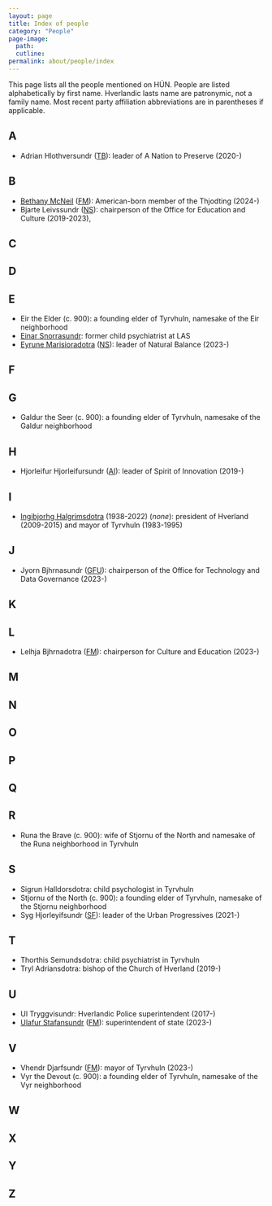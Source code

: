 ```yaml
---
layout: page
title: Index of people
category: "People"
page-image: 
  path:  
  cutline: 
permalink: about/people/index
---
```


This page lists all the people mentioned on HÚN. People are listed alphabetically by first name. Hverlandic lasts name are patronymic, not a family name. Most recent party affiliation abbreviations are in parentheses if applicable.

## A
- Adrian Hlothversundr (<a href="{{ '/about/party/tb' | relative_url }}">TB</a>): leader of A Nation to Preserve (2020-)

## B
- <a href="{{ '//politics/2024/03/11/election/' | relative_url }}">Bethany McNeil</a> (<a href="{{ '/about/party/fm' | relative_url }}">FM</a>): American-born member of the Thjodting (2024-)
- Bjarte Leivssundr (<a href="{{ '/about/party/ns' | relative_url }}">NS</a>): chairperson of the Office for Education and Culture (2019-2023), 

## C

## D

## E
- Eir the Elder (c. 900): a founding elder of Tyrvhuln, namesake of the Eir neighborhood
- <a href="{{ '/health/2024/03/11/psych/' | relative_url }}">Einar Snorrasundr</a>: former child psychiatrist at LAS
- <a href="{{ '/about/people/eyrune-marisioradotra' | relative_url }}">Eyrune Marisioradotra</a> (<a href="{{ '/about/party/ns' | relative_url }}">NS</a>): leader of Natural Balance (2023-)

## F

## G
- Galdur the Seer (c. 900): a founding elder of Tyrvhuln, namesake of the Galdur neighborhood

## H
- Hjorleifur Hjorleifursundr (<a href="{{ '/about/party/ai' | relative_url }}">AI</a>): leader of Spirit of Innovation (2019-)

## I
- <a href="{{ '/about/people/ingibjorhg-halgrimsdotra' | relative_url }}">Ingibjorhg Halgrimsdotra</a> (1938-2022) (*none*): president of Hverland (2009-2015) and mayor of Tyrvhuln (1983-1995)

## J
- Jyorn Bjhrnasundr (<a href="{{ '/about/party/gfu' | relative_url }}">GFU</a>): chairperson of the Office for Technology and Data Governance (2023-)

## K

## L
- Lelhja Bjhrnadotra (<a href="{{ '/about/party/fm' | relative_url }}">FM</a>): chairperson for Culture and Education (2023-)

## M

## N

## O

## P

## Q

## R
- Runa the Brave (c. 900): wife of Stjornu of the North and namesake of the Runa neighborhood in Tyrvhuln

## S
- Sigrun Halldorsdotra: child psychologist in Tyrvhuln
- Stjornu of the North (c. 900): a founding elder of Tyrvhuln, namesake of the Stjornu neighborhood
- Syg Hjorleyifsundr (<a href="{{ '/about/party/sf' | relative_url }}">SF</a>): leader of the Urban Progressives (2021-)

## T
- Thorthis Semundsdotra: child psychiatrist in Tyrvhuln
- Tryl Adriansdotra: bishop of the Church of Hverland (2019-)

## U
- Ul Tryggvisundr: Hverlandic Police superintendent (2017-)
- <a href="{{ '/about/people/ulafur-stafansundr' | relative_url }}">Ulafur Stafansundr</a> (<a href="{{ '/about/party/fm' | relative_url }}">FM</a>): superintendent of state (2023-)

## V
- Vhendr Djarfsundr (<a href="{{ '/about/party/fm' | relative_url }}">FM</a>): mayor of Tyrvhuln (2023-)
- Vyr the Devout (c. 900): a founding elder of Tyrvhuln, namesake of the Vyr neighborhood

## W

## X

## Y

## Z
